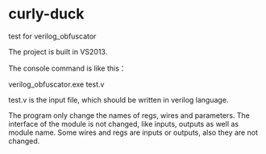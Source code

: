 # curly-duck
test for verilog_obfuscator

The project is built in VS2013.

The console command is like this：

verilog_obfuscator.exe test.v

test.v is the input file, which should be written in verilog language.

The program only change the names of regs, wires and parameters.
The interface of the module is not changed, like inputs, outputs as well as module name.
Some wires and regs are inputs or outputs, also they are not changed.
